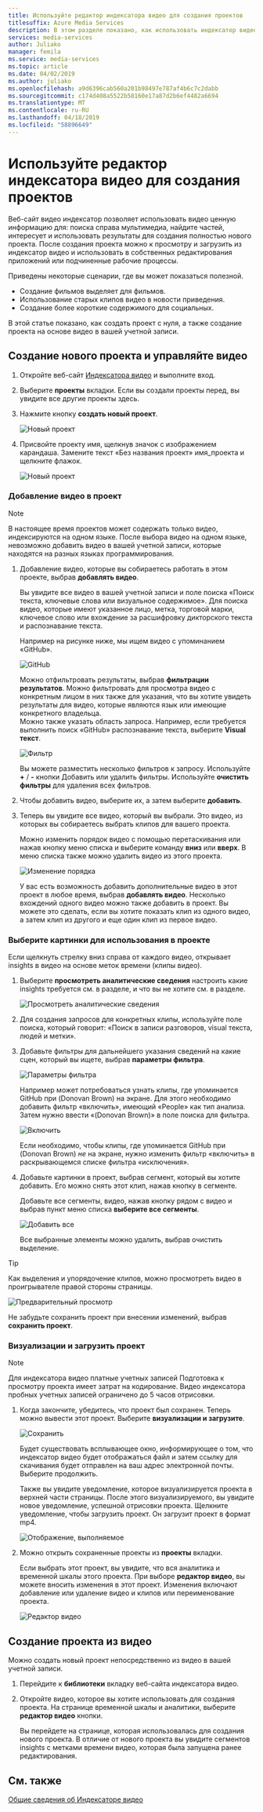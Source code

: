 ```yaml
---
title: Используйте редактор индексатора видео для создания проектов
titlesuffix: Azure Media Services
description: В этом разделе показано, как использовать индексатор видео редактор для создания проектов.
services: media-services
author: Juliako
manager: femila
ms.service: media-services
ms.topic: article
ms.date: 04/02/2019
ms.author: juliako
ms.openlocfilehash: a9d6396cab560a201b98497e787af4b6c7c2dabb
ms.sourcegitcommit: c174d408a5522b58160e17a87d2b6ef4482a6694
ms.translationtype: MT
ms.contentlocale: ru-RU
ms.lasthandoff: 04/18/2019
ms.locfileid: "58896649"
---
```

# <a name="use-the-video-indexer-editor-to-create-projects"></a>Используйте редактор индексатора видео для создания проектов

Веб-сайт видео индексатор позволяет использовать видео ценную информацию для: поиска справа мультимедиа, найдите частей, интересует и использовать результаты для создания полностью нового проекта. После создания проекта можно к просмотру и загрузить из индексатор видео и использовать в собственных редактирования приложений или подчиненные рабочие процессы.

Приведены некоторые сценарии, где вы может показаться полезной. 

* Создание фильмов выделяет для фильмов.
* Использование старых клипов видео в новости приведения.
* Создание более короткие содержимого для социальных.

В этой статье показано, как создать проект с нуля, а также создание проекта на основе видео в вашей учетной записи.

## <a name="create-new-project-and-manage-videos"></a>Создание нового проекта и управляйте видео

1. Откройте веб-сайт [Индексатора видео](https://www.videoindexer.ai/) и выполните вход.
1. Выберите **проекты** вкладки. Если вы создали проекты перед, вы увидите все другие проекты здесь.
1. Нажмите кнопку **создать новый проект**.  

    ![Новый проект](./media/video-indexer-view-edit/new-project.png)
1. Присвойте проекту имя, щелкнув значок с изображением карандаша. Замените текст «Без названия проект» имя_проекта и щелкните флажок.

    ![Новый проект](./media/video-indexer-view-edit/new-project3.png)
    
### <a name="add-videos-to-the-project"></a>Добавление видео в проект

> [!NOTE]
> В настоящее время проектов может содержать только видео, индексируются на одном языке. После выбора видео на одном языке, невозможно добавить видео в вашей учетной записи, которые находятся на разных языках программирования.

1. Добавление видео, которые вы собираетесь работать в этом проекте, выбрав **добавлять видео**.

    Вы увидите все видео в вашей учетной записи и поле поиска «Поиск текста, ключевые слова или визуальное содержимое». Для поиска видео, которые имеют указанное лицо, метка, торговой марки, ключевое слово или вхождение за расшифровку дикторского текста и распознавание текста.
    
    Например на рисунке ниже, мы ищем видео с упоминанием «GitHub».
    
    ![GitHub](./media/video-indexer-view-edit/github.png)

    Можно отфильтровать результаты, выбрав **фильтрации результатов**. Можно фильтровать для просмотра видео с конкретным лицом в них также для указания, что вы хотите увидеть результаты для видео, которые являются язык или имеющие конкретного владельца. <br/> Можно также указать область запроса. Например, если требуется выполнить поиск «GitHub» распознавание текста, выберите **Visual текст**.

    ![Фильтр](./media/video-indexer-view-edit/visual-text.png)

    Вы можете разместить несколько фильтров к запросу. Используйте **+** / **-** кнопки Добавить или удалить фильтры. Используйте **очистить фильтры** для удаления всех фильтров.
1. Чтобы добавить видео, выберите их, а затем выберите **добавить**.
1. Теперь вы увидите все видео, который вы выбрали. Это видео, из которых вы собираетесь выбрать клипов для вашего проекта.

    Можно изменить порядок видео с помощью перетаскивания или нажав кнопку меню списка и выберите команду **вниз** или **вверх**. В меню списка также можно удалить видео из этого проекта. 

    ![Изменение порядка](./media/video-indexer-view-edit/rearrange.png)
    
    У вас есть возможность добавить дополнительные видео в этот проект в любое время, выбрав **добавлять видео**. Несколько вхождений одного видео можно также добавить в проект. Вы можете это сделать, если вы хотите показать клип из одного видео, а затем клип из другого и еще один клип из первое видео. 

### <a name="select-clips-to-use-in-your-project"></a>Выберите картинки для использования в проекте

Если щелкнуть стрелку вниз справа от каждого видео, открывает insights в видео на основе меток времени (клипы видео). 

1. Выберите **просмотреть аналитические сведения** настроить какие insights требуется см. в разделе, и что вы не хотите см. в разделе. 

    ![Просмотреть аналитические сведения](./media/video-indexer-view-edit/insights.png)
1. Для создания запросов для конкретных клипы, используйте поле поиска, который говорит: «Поиск в записи разговоров, visual текста, людей и метки».
1. Добавьте фильтры для дальнейшего указания сведений на какие сцен, который вы ищете, выбрав **параметры фильтра**.

    ![Параметры фильтра](./media/video-indexer-view-edit/filter-options.png)

    Например может потребоваться узнать клипы, где упоминается GitHub при (Donovan Brown) на экране. Для этого необходимо добавить фильтр «включить», имеющий «People» как тип анализа. Затем нужно ввести «(Donovan Brown)» в поле поиска для фильтра.
    
    ![Включить](./media/video-indexer-view-edit/include.png)
    
    Если необходимо, чтобы клипы, где упоминается GitHub при (Donovan Brown) _не_ на экране, нужно изменить фильтр «включить» в раскрывающемся списке фильтра «исключения». 

1. Добавьте картинки в проект, выбрав сегмент, который вы хотите добавить. Его можно снять этот клип, нажав кнопку в сегменте.
    
    Добавьте все сегменты, видео, нажав кнопку рядом с видео и выбрав пункт меню списка **выберите все сегменты**. 

    ![Добавить все](./media/video-indexer-view-edit/add-all.png)

    Все выбранные элементы можно удалить, выбрав очистить выделение.

> [!TIP]
> Как выделения и упорядочение клипов, можно просмотреть видео в проигрывателе правой стороны страницы. 

![Предварительный просмотр](./media/video-indexer-view-edit/preview.png)

Не забудьте сохранить проект при внесении изменений, выбрав **сохранить проект**. 

### <a name="render-and-download-the-project"></a>Визуализации и загрузить проект

> [!NOTE]
> Для индексатора видео платные учетных записей Подготовка к просмотру проекта имеет затрат на кодирование. Видео индексатора пробных учетных записей ограничено до 5 часов отрисовки.

1. Когда закончите, убедитесь, что проект был сохранен. Теперь можно вывести этот проект. Выберите **визуализации и загрузите**. 

    ![Сохранить](./media/video-indexer-view-edit/save.png)

    Будет существовать всплывающее окно, информирующее о том, что индексатор видео будет отображаться файл и затем ссылку для скачивания будет отправлен на ваш адрес электронной почты. Выберите продолжить. 
    
    Также вы увидите уведомление, которое визуализируется проекта в верхней части страницы. После этого визуализируемого, вы увидите новое уведомление, успешной отрисовки проекта. Щелкните уведомление, чтобы загрузить проект. Он загрузит проект в формат mp4.

    ![Отображение, выполняемое](./media/video-indexer-view-edit/rendering-done.png)

1. Можно открыть сохраненные проекты из **проекты** вкладки. 

    Если выбрать этот проект, вы увидите, что вся аналитика и временной шкалы этого проекта. При выборе **редактор видео**, вы можете вносить изменения в этот проект. Изменения включают добавление или удаление видео и клипов или переименование проекта.

    ![Редактор видео](./media/video-indexer-view-edit/video-editor.png)
     
## <a name="create-a-project-from-your-video"></a>Создание проекта из видео

Можно создать новый проект непосредственно из видео в вашей учетной записи. 

1. Перейдите к **библиотеки** вкладку веб-сайта индексатора видео.
1. Откройте видео, которое вы хотите использовать для создания проекта. На странице временной шкалы и аналитики, выберите **редактор видео** кнопки.

    Вы перейдете на странице, которая использовалась для создания нового проекта. В отличие от нового проекта вы увидите сегментов insights с метками времени видео, которая была запущена ранее редактирования.

## <a name="see-also"></a>См. также

[Общие сведения об Индексаторе видео](video-indexer-overview.md)

